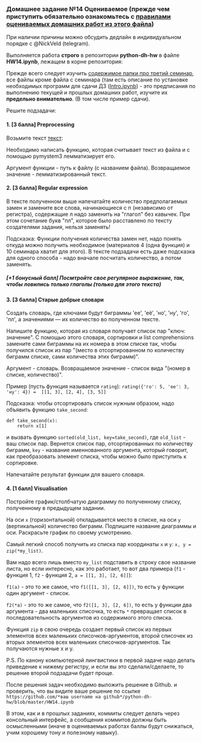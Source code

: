 ### Домашнее задание №14 **Оцениваемое (прежде чем приступить обязательно ознакомьтесь с [правилами оцениваемых домашних работ из этого файла](https://github.com/ancatmara/python-for-dh/blob/master/Classes/3/О_дз.md))**

При наличии причины можно обсудить дедлайн в индивидуальном порядке с @NickVeld (telegram).

Выполняется работа **строго** в репозитории **python-dh-hw** в файле **HW14.ipynb**, лежащем в корне репозитория: 

Прежде всего следует изучить [содержимое папки про третий семинар](https://github.com/ancatmara/python-for-dh/tree/master/Classes/3), все файлы кроме файла с семинара (там есть описание по установке необходимых программ для сдачи ДЗ ([Intro.ipynb](https://github.com/ancatmara/python-for-dh/blob/master/Classes/3/Intro.ipynb)) - это предписания по выполнению текущей и прошлых домашних работ, изучите их **предельно внимательно**. (В том числе пример сдачи).

Решите подзадачи:

#### 1. [3 балла] Preprocessing

Возьмите текст [текст](https://github.com/ancatmara/python-for-dh/tree/master/Homeworks/harms_mir.txt):

Необходимо написать функцию, которая считывает текст из файла и с помощью pymystem3 лемматизирует его.

Аргумент функции - путь к файлу (с названием файла). Возвращаемое значение - лемматизированный текст.

#### 2. [3 балла] Regular expression

В тексте полученном выше напечатайте количество предполагаемых замен и замените все слова, начинающиеся с п (независимо от регистра), содержащие л надо заменить на "глагол" без кавычек. При этом сочетание букв "пл", которое было расставлено по тексту создателями задания, нельзя заменять! 

Подсказка: Функции получения количества замен нет, надо понять откуда можно получить необходимое (материалов 4 (одна функция) и 10 семинара хватит для этого). В тексте подзадачи есть даже подсказка для одного способа - надо вначале посчитать количество, а потом заменять.

##### [+1 бонусный балл] Посмтройте свое регулярное выражение, так, чтобы ловились только глаголы (только для этого текста)

#### 3. [3 баллa] Старые добрые словари

Создать словарь, где ключами будут биграммы 'ее', 'её', 'но', 'ну', 'го', 'пл', а значениями — их количество во полученном тексте.

Напишите функцию, которая из словаря получает список пар "ключ: значение". С помощью этого словаря, сортировки и list comprehensions замените сами биграммы на их номера в этом списке так, чтобы получился список из пар "(место в отсортированном по количеству биграмм списке, сами количества этих биграмм)".

Аргумент - словарь. Возвращаемое значение - список вида "(номер в списке, количество)".

Пример (пусть функция называется `rating`): `rating({'го': 5, 'ее': 3, 'ну': 4}) =  [[1, 3], [2, 4], [3, 5]]`

Подсказка: чтобы отсортировать список нужным образом, надо объявить функцию `take_second`:

```
def take_second(x):
    return x[1]
```

и вызвать функцию `sorted(old_list, key=take_second)`, где `old_list` - ваш список пар. Вернется список пар, отсортированных по количеству биграмм, `key` - название именнованного аргумента, который говорит, как преобразовать элемент списка, чтобы можно было приступить к сортировке.

Напечатайте результат функции для вашего словаря.

#### 4. [1 балл] Visualisation

Постройте график/столбчатую диаграмму по полученному списку, полученному в предыдущем задании.

На оси `x` (горизонтальной) откладывается место в списке, на оси `y` (вертикальной) количество биграмм. Подпишите название диаграммы и оси. Раскрасьте график по своему усмотрению.

Самый легкий способ получить из списка пар координаты `x` и `y`: `x, y = zip(*my_list)`.

Вам надо всего лишь вместо `my_list` подставить в строку свое название листа, но если интересно, как это работает, то вот два примера (`f1` - функция 1, `f2` - функция 2, `a = [[1, 3], [2, 6]]`):

`f1(a)` - это то же самое, что `f1([[1, 3], [2, 6]])`, то есть у функции один аргумент - список.

`f2(*a)` - это то же самое, что `f2([1, 3], [2, 6])`, то есть у функции два аргумента - два маленьких списочка, то есть `*` превращает список в последовательность аргументов из содержимого этого списка.

Функция `zip` в свою очередь создает первый список из первых элементов всех маленьких списочков-аргументов, второй списочек из вторых  элементов всех маленьких списочков-аргументов. Так получаются нужные x и y.

P.S. По канону компьютерной лингвистики в первой задаче надо делать приведение к нижему регистру, и если вы это сделали/сделаете, то решение второй подзадачи будет проще. 

После решения задач необходимо выложить решение в Github. и проверить, что вы видите ваше решение по ссылке `https://github.com/*ваш username на github*/python-dh-hw/blob/master/HW14.ipynb`

В этом, как и в прошлых заданиях, коммиты следует делать через консольный интерфейс, а сообщения коммитов должны быть осмысленными (иначе в оцениваемых работах баллы будут снижаться, учим хорошему тону и полезному навыку).
